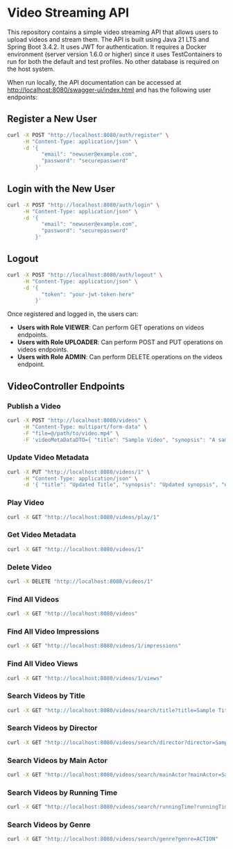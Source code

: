 # Video Streaming API

This repository contains a simple video streaming API that allows users to upload videos and stream them. The API is built using Java 21 LTS and Spring Boot 3.4.2. It uses JWT for authentication. It requires a Docker environment (server version 1.6.0 or higher) since it uses TestContainers to run for both the default and test profiles. No other database is required on the host system.

When run locally, the API documentation can be accessed at [http://localhost:8080/swagger-ui/index.html](http://localhost:8080/swagger-ui/index.html) and has the following user endpoints:

## Register a New User
```sh
curl -X POST "http://localhost:8080/auth/register" \
     -H "Content-Type: application/json" \
     -d '{
           "email": "newuser@example.com",
           "password": "securepassword"
         }'
```

## Login with the New User
```sh
curl -X POST "http://localhost:8080/auth/login" \
     -H "Content-Type: application/json" \
     -d '{
           "email": "newuser@example.com",
           "password": "securepassword"
         }'
```

## Logout
```sh
curl -X POST "http://localhost:8080/auth/logout" \
     -H "Content-Type: application/json" \
     -d '{
           "token": "your-jwt-token-here"
         }'
```

Once registered and logged in, the users can:

- **Users with Role VIEWER**: Can perform GET operations on videos endpoints.
- **Users with Role UPLOADER**: Can perform POST and PUT operations on videos endpoints.
- **Users with Role ADMIN**: Can perform DELETE operations on the videos endpoint.

## VideoController Endpoints

### Publish a Video
```sh
curl -X POST "http://localhost:8080/videos" \
     -H "Content-Type: multipart/form-data" \
     -F "file=@/path/to/video.mp4" \
     -F 'videoMetaDataDTO={ "title": "Sample Video", "synopsis": "A sample video synopsis", "directorName": "Director Name", "mainActor": "Main Actor", "cast": ["Actor 1", "Actor 2"], "yearOfRelease": 2022, "genre": ["ACTION"], "runningTime": 120 }'
```

### Update Video Metadata
```sh
curl -X PUT "http://localhost:8080/videos/1" \
     -H "Content-Type: application/json" \
     -d '{ "title": "Updated Title", "synopsis": "Updated synopsis", "directorName": "Updated Director", "mainActor": "Updated Main Actor", "cast": ["Actor 1", "Actor 2"], "yearOfRelease": 2022, "genre": ["DRAMA"], "runningTime": 130 }'
```

### Play Video
```sh
curl -X GET "http://localhost:8080/videos/play/1"
```

### Get Video Metadata
```sh
curl -X GET "http://localhost:8080/videos/1"
```

### Delete Video
```sh
curl -X DELETE "http://localhost:8080/videos/1"
```

### Find All Videos
```sh
curl -X GET "http://localhost:8080/videos"
```

### Find All Video Impressions
```sh
curl -X GET "http://localhost:8080/videos/1/impressions"
```

### Find All Video Views
```sh
curl -X GET "http://localhost:8080/videos/1/views"
```

### Search Videos by Title
```sh
curl -X GET "http://localhost:8080/videos/search/title?title=Sample Title"
```

### Search Videos by Director
```sh
curl -X GET "http://localhost:8080/videos/search/director?director=Sample Director"
```

### Search Videos by Main Actor
```sh
curl -X GET "http://localhost:8080/videos/search/mainActor?mainActor=Sample Actor"
```

### Search Videos by Running Time
```sh
curl -X GET "http://localhost:8080/videos/search/runningTime?runningTime=120&comparator=GREATER_OR_EQUAL"
```

### Search Videos by Genre
```sh
curl -X GET "http://localhost:8080/videos/search/genre?genre=ACTION"
```
